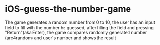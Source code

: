 # iOS-guess-the-number-game
The game generates a random number from 0 to 10, the user has an input field to fill with the number he guessed, after filling the field and pressing "Return"(aka Enter), the game compares randomly generated number (arc4random) and user's number and shows the result

